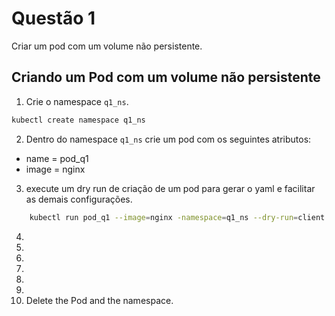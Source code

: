 # Questão 1

Criar um pod com um volume não persistente.

## Criando um Pod com um volume não persistente

1. Crie o namespace `q1_ns`.
```bash
kubectl create namespace q1_ns
```
2. Dentro do namespace `q1_ns` crie um pod com os seguintes atributos:
* name = pod_q1
* image = nginx

3. execute um dry run de criação de um pod para gerar o yaml e facilitar as demais configurações.
```bash
    kubectl run pod_q1 --image=nginx -namespace=q1_ns --dry-run=client -o yaml > pod.yaml
```
4.
5. 
6. 
7. 
8. 
9. 
10. Delete the Pod and the namespace.